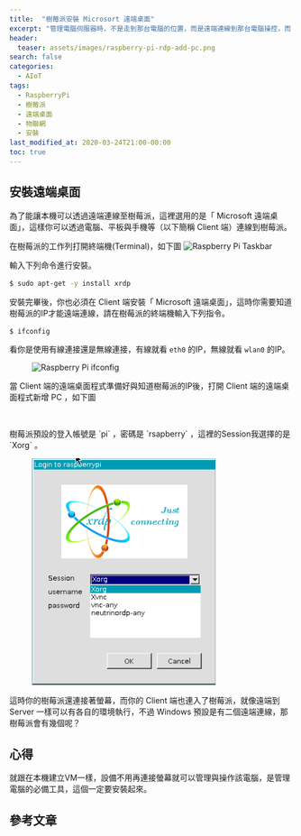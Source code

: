 ```yaml
---
title:  "樹莓派安裝 Microsort 遠端桌面"
excerpt: "管理電腦伺服器時，不是走到那台電腦的位置，而是遠端連線到那台電腦操控，而 Microsoft 遠端桌面就是筆者日常管理常使用的工具之一。"
header:
  teaser: assets/images/raspberry-pi-rdp-add-pc.png
search: false
categories: 
  - AIoT
tags:
  - RaspberryPi
  - 樹莓派
  - 遠端桌面
  - 物聯網
  - 安裝
last_modified_at: 2020-03-24T21:00-00:00
toc: true
---
```

## 安裝遠端桌面

為了能讓本機可以透過遠端連線至樹莓派，這裡選用的是「 Microsoft 遠端桌面」，這樣你可以透過電腦、平板與手機等（以下簡稱 Client 端）連線到樹莓派。 

在樹莓派的工作列打開終端機(Terminal)，如下圖
<img src="{{ '/assets/images/raspberry-pi-taskbar.png' | relative_url }}" alt="Raspberry Pi Taskbar">

輸入下列命令進行安裝。

```bash
$ sudo apt-get -y install xrdp
```

安裝完畢後，你也必須在 Client 端安裝「 Microsoft 遠端桌面」，這時你需要知道樹莓派的IP才能遠端連線，請在樹莓派的終端機輸入下列指令。

```bash
$ ifconfig
```

看你是使用有線連接還是無線連接，有線就看 `eth0` 的IP，無線就看 `wlan0` 的IP。

<figure>
  <img src="{{ '/assets/images/raspberry-pi-get-ipconfig.png' | relative_url }}" alt="Raspberry Pi ifconfig">
</figure>

當 Client 端的遠端桌面程式準備好與知道樹莓派的IP後，打開 Client 端的遠端桌面程式新增 PC ，如下圖
<figure>
  <img src="{{ '/assets/images/raspberry-pi-rdp-add-pc.png' | relative_url }}" alt="">
</figure>
樹莓派預設的登入帳號是 `pi` ，密碼是 `rsapberry` ，這裡的Session我選擇的是 `Xorg` 。
<figure class="half">
  <a href="/assets/images/raspberry-pi-rdp-login.png"><img src="/assets/images/raspberry-pi-rdp-login.png"></a>
</figure>

這時你的樹莓派還連接著螢幕，而你的 Client 端也連入了樹莓派，就像遠端到 Server 一樣可以有各自的環境執行，不過 Windows 預設是有二個遠端連線，那樹莓派會有幾個呢？

## 心得
就跟在本機建立VM一樣，設備不用再連接螢幕就可以管理與操作該電腦，是管理電腦的必備工具，這個一定要安裝起來。


## 參考文章 ##
